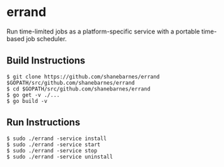 # errand

Run time-limited jobs as a platform-specific service with a portable time-based
job scheduler.

## Build Instructions

``` shell
$ git clone https://github.com/shanebarnes/errand $GOPATH/src/github.com/shanebarnes/errand
$ cd $GOPATH/src/github.com/shanebarnes/errand
$ go get -v ./...
$ go build -v
```

## Run Instructions

``` shell
$ sudo ./errand -service install
$ sudo ./errand -service start
$ sudo ./errand -service stop
$ sudo ./errand -service uninstall
```

